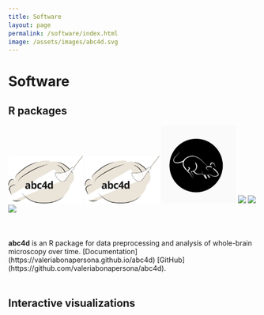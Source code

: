 ```yaml
---
title: Software
layout: page
permalink: /software/index.html
image: /assets/images/abc4d.svg
---
```


Software
======

R packages
----
<img src="https://github.com/valeriabonapersona/valeriabonapersona.github.io/blob/gh-pages/assets/images/abc4d.svg" width=30% />
<img src="https://github.com/valeriabonapersona/valeriabonapersona.github.io/blob/gh-pages/assets/images/abc4d.svg" width=30% >
<img src="https://github.com/valeriabonapersona/valeriabonapersona.github.io/blob/gh-pages/assets/images/rat.png" width=30% />
<img src="https://github.com/valeriabonapersona/valeriabonapersona.github.io/gh-pages/assets/images/rat.png" width=30% />
<img src="{{site.url}}/assets/images/rat.png" width=30% />
<img src="{{site.url}}/assets/images/abc4d.svg" width=30% />

<p style="margin-top: 50px; margin-bottom: 50px"> <b>abc4d</b> is an R package for data preprocessing and analysis of whole-brain microscopy over time. [Documentation](https://valeriabonapersona.github.io/abc4d) [GitHub](https://github.com/valeriabonapersona/abc4d). </p>

Interactive visualizations
----



